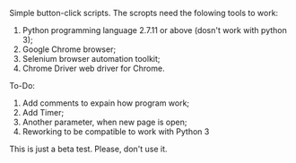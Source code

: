 Simple button-click scripts. The scropts need the folowing tools to work:

1. Python programming language 2.7.11 or above (dosn't work with python 3);
2. Google Chrome browser;
3. Selenium browser automation toolkit;
4. Chrome Driver web driver for Chrome.

To-Do:

1. Add comments to expain how program work;
2. Add Timer;
3. Another parameter, when new page is open;
4.  Reworking to be compatible to work with Python 3

This is just a beta test. Please, don't use it.
